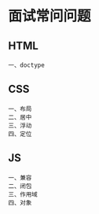# 面试常问问题
## HTML
    一、doctype
    
## CSS
    一、布局
    二、居中
    三、浮动
    四、定位

## JS
    一、兼容
    二、闭包
    三、作用域
    四、对象
    
